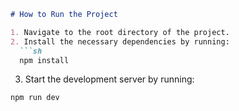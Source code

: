 ```markdown
# How to Run the Project

1. Navigate to the root directory of the project.
2. Install the necessary dependencies by running:
  ```sh
  npm install
  ```
3. Start the development server by running:
  ```sh
  npm run dev
  ```
```